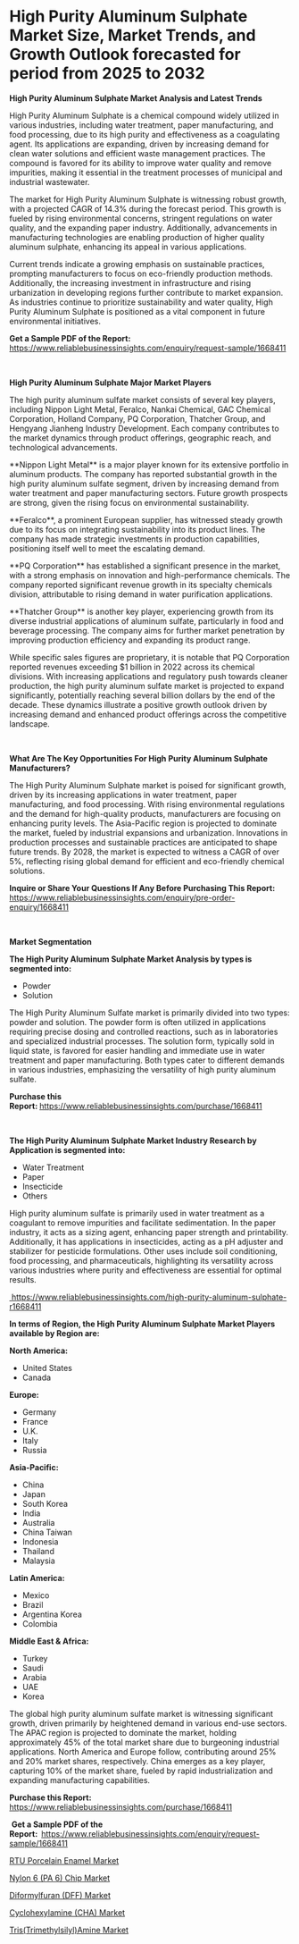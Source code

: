 <p><h1>High Purity Aluminum Sulphate Market Size, Market Trends, and Growth Outlook forecasted for period from 2025 to 2032</h1></p><p><strong>High Purity Aluminum Sulphate Market Analysis and Latest Trends</strong></p>
<p><p>High Purity Aluminum Sulphate is a chemical compound widely utilized in various industries, including water treatment, paper manufacturing, and food processing, due to its high purity and effectiveness as a coagulating agent. Its applications are expanding, driven by increasing demand for clean water solutions and efficient waste management practices. The compound is favored for its ability to improve water quality and remove impurities, making it essential in the treatment processes of municipal and industrial wastewater.</p><p>The market for High Purity Aluminum Sulphate is witnessing robust growth, with a projected CAGR of 14.3% during the forecast period. This growth is fueled by rising environmental concerns, stringent regulations on water quality, and the expanding paper industry. Additionally, advancements in manufacturing technologies are enabling production of higher quality aluminum sulphate, enhancing its appeal in various applications.</p><p>Current trends indicate a growing emphasis on sustainable practices, prompting manufacturers to focus on eco-friendly production methods. Additionally, the increasing investment in infrastructure and rising urbanization in developing regions further contribute to market expansion. As industries continue to prioritize sustainability and water quality, High Purity Aluminum Sulphate is positioned as a vital component in future environmental initiatives.</p></p>
<p><strong>Get a Sample PDF of the Report:&nbsp;</strong> <a href="https://www.reliablebusinessinsights.com/enquiry/request-sample/1668411?utm_campaign=57&utm_medium=2&utm_source=Github&utm_content=ia&utm_term=05022025&utm_id=high-purity-aluminum-sulphate">https://www.reliablebusinessinsights.com/enquiry/request-sample/1668411</a></p>
<p>&nbsp;</p>
<p><strong>High Purity Aluminum Sulphate Major Market Players</strong></p>
<p><p>The high purity aluminum sulfate market consists of several key players, including Nippon Light Metal, Feralco, Nankai Chemical, GAC Chemical Corporation, Holland Company, PQ Corporation, Thatcher Group, and Hengyang Jianheng Industry Development. Each company contributes to the market dynamics through product offerings, geographic reach, and technological advancements.</p><p>**Nippon Light Metal** is a major player known for its extensive portfolio in aluminum products. The company has reported substantial growth in the high purity aluminum sulfate segment, driven by increasing demand from water treatment and paper manufacturing sectors. Future growth prospects are strong, given the rising focus on environmental sustainability.</p><p>**Feralco**, a prominent European supplier, has witnessed steady growth due to its focus on integrating sustainability into its product lines. The company has made strategic investments in production capabilities, positioning itself well to meet the escalating demand.</p><p>**PQ Corporation** has established a significant presence in the market, with a strong emphasis on innovation and high-performance chemicals. The company reported significant revenue growth in its specialty chemicals division, attributable to rising demand in water purification applications.</p><p>**Thatcher Group** is another key player, experiencing growth from its diverse industrial applications of aluminum sulfate, particularly in food and beverage processing. The company aims for further market penetration by improving production efficiency and expanding its product range.</p><p>While specific sales figures are proprietary, it is notable that PQ Corporation reported revenues exceeding $1 billion in 2022 across its chemical divisions. With increasing applications and regulatory push towards cleaner production, the high purity aluminum sulfate market is projected to expand significantly, potentially reaching several billion dollars by the end of the decade. These dynamics illustrate a positive growth outlook driven by increasing demand and enhanced product offerings across the competitive landscape.</p></p>
<p>&nbsp;</p>
<p><strong>What Are The Key Opportunities For High Purity Aluminum Sulphate Manufacturers?</strong></p>
<p><p>The High Purity Aluminum Sulphate market is poised for significant growth, driven by its increasing applications in water treatment, paper manufacturing, and food processing. With rising environmental regulations and the demand for high-quality products, manufacturers are focusing on enhancing purity levels. The Asia-Pacific region is projected to dominate the market, fueled by industrial expansions and urbanization. Innovations in production processes and sustainable practices are anticipated to shape future trends. By 2028, the market is expected to witness a CAGR of over 5%, reflecting rising global demand for efficient and eco-friendly chemical solutions.</p></p>
<p><strong>Inquire or Share Your Questions If Any Before Purchasing This Report:</strong> <a href="https://www.reliablebusinessinsights.com/enquiry/pre-order-enquiry/1668411?utm_campaign=57&utm_medium=2&utm_source=Github&utm_content=ia&utm_term=05022025&utm_id=high-purity-aluminum-sulphate">https://www.reliablebusinessinsights.com/enquiry/pre-order-enquiry/1668411</a></p>
<p>&nbsp;</p>
<p><strong>Market Segmentation</strong></p>
<p><strong>The High Purity Aluminum Sulphate Market Analysis by types is segmented into:</strong></p>
<p><ul><li>Powder</li><li>Solution</li></ul></p>
<p><p>The High Purity Aluminum Sulfate market is primarily divided into two types: powder and solution. The powder form is often utilized in applications requiring precise dosing and controlled reactions, such as in laboratories and specialized industrial processes. The solution form, typically sold in liquid state, is favored for easier handling and immediate use in water treatment and paper manufacturing. Both types cater to different demands in various industries, emphasizing the versatility of high purity aluminum sulfate.</p></p>
<p><strong>Purchase this Report:&nbsp;</strong><a href="https://www.reliablebusinessinsights.com/purchase/1668411?utm_campaign=57&utm_medium=2&utm_source=Github&utm_content=ia&utm_term=05022025&utm_id=high-purity-aluminum-sulphate">https://www.reliablebusinessinsights.com/purchase/1668411</a></p>
<p>&nbsp;</p>
<p><strong>The High Purity Aluminum Sulphate Market Industry Research by Application is segmented into:</strong></p>
<p><ul><li>Water Treatment</li><li>Paper</li><li>Insecticide</li><li>Others</li></ul></p>
<p><p>High purity aluminum sulfate is primarily used in water treatment as a coagulant to remove impurities and facilitate sedimentation. In the paper industry, it acts as a sizing agent, enhancing paper strength and printability. Additionally, it has applications in insecticides, acting as a pH adjuster and stabilizer for pesticide formulations. Other uses include soil conditioning, food processing, and pharmaceuticals, highlighting its versatility across various industries where purity and effectiveness are essential for optimal results.</p></p>
<p><a href="https://www.reliablebusinessinsights.com/high-purity-aluminum-sulphate-r1668411?utm_campaign=57&utm_medium=2&utm_source=Github&utm_content=ia&utm_term=05022025&utm_id=high-purity-aluminum-sulphate">&nbsp;https://www.reliablebusinessinsights.com/high-purity-aluminum-sulphate-r1668411</a></p>
<p><strong>In terms of Region, the High Purity Aluminum Sulphate Market Players available by Region are:</strong></p>
<p>
    <p> <strong> North America: </strong>
        <ul>
            <li>United States</li>
            <li>Canada</li>
        </ul>
        </p> 
    <p> <strong> Europe: </strong>
        <ul>
            <li>Germany</li>
            <li>France</li>
            <li>U.K.</li>
            <li>Italy</li>
            <li>Russia</li>
        </ul>
        </p> 
    <p> <strong> Asia-Pacific: </strong>
        <ul>
            <li>China</li>
            <li>Japan</li>
            <li>South Korea</li>
            <li>India</li>
            <li>Australia</li>
            <li>China Taiwan</li>
            <li>Indonesia</li>
            <li>Thailand</li>
            <li>Malaysia</li>
        </ul>
        </p> 
    <p> <strong> Latin America: </strong>
        <ul>
            <li>Mexico</li>
            <li>Brazil</li>
            <li>Argentina Korea</li>
            <li>Colombia</li>
        </ul>
        </p> 
    <p> <strong> Middle East & Africa: </strong>
        <ul>
            <li>Turkey</li>
            <li>Saudi</li>
            <li>Arabia</li>
            <li>UAE</li>
            <li>Korea</li>
        </ul>
    </p>
    </p>
<p><p>The global high purity aluminum sulfate market is witnessing significant growth, driven primarily by heightened demand in various end-use sectors. The APAC region is projected to dominate the market, holding approximately 45% of the total market share due to burgeoning industrial applications. North America and Europe follow, contributing around 25% and 20% market shares, respectively. China emerges as a key player, capturing 10% of the market share, fueled by rapid industrialization and expanding manufacturing capabilities.</p></p>
<p><strong>Purchase this Report: </strong><a href="https://www.reliablebusinessinsights.com/purchase/1668411?utm_campaign=57&utm_medium=2&utm_source=Github&utm_content=ia&utm_term=05022025&utm_id=high-purity-aluminum-sulphate">https://www.reliablebusinessinsights.com/purchase/1668411</a></p>
<p>&nbsp;<strong>Get a Sample PDF of the Report:&nbsp;&nbsp;</strong><a href="https://www.reliablebusinessinsights.com/enquiry/request-sample/1668411?utm_campaign=57&utm_medium=2&utm_source=Github&utm_content=ia&utm_term=05022025&utm_id=high-purity-aluminum-sulphate">https://www.reliablebusinessinsights.com/enquiry/request-sample/1668411</a></p>
<p><strong></strong></p>
<p><p><a href="https://github.com/sapsaidamary/Market-Research-Report-List-1/blob/main/rtu-porcelain-enamel-market.md?utm_campaign=57&utm_medium=2&utm_source=Github&utm_content=ia&utm_term=05022025&utm_id=high-purity-aluminum-sulphate">RTU Porcelain Enamel Market</a></p><p><a href="https://github.com/vilehoaguy/Market-Research-Report-List-1/blob/main/nylon-6-pa-6-chip-market.md?utm_campaign=57&utm_medium=2&utm_source=Github&utm_content=ia&utm_term=05022025&utm_id=high-purity-aluminum-sulphate">Nylon 6 (PA 6) Chip Market</a></p><p><a href="https://github.com/ajconndra/Market-Research-Report-List-1/blob/main/diformylfuran-dff-market.md?utm_campaign=57&utm_medium=2&utm_source=Github&utm_content=ia&utm_term=05022025&utm_id=high-purity-aluminum-sulphate">Diformylfuran (DFF) Market</a></p><p><a href="https://github.com/rahebeinum/Market-Research-Report-List-1/blob/main/cyclohexylamine-cha-market.md?utm_campaign=57&utm_medium=2&utm_source=Github&utm_content=ia&utm_term=05022025&utm_id=high-purity-aluminum-sulphate">Cyclohexylamine (CHA) Market</a></p><p><a href="https://github.com/djarixneoza/Market-Research-Report-List-1/blob/main/tristrimethylsilylamine-market.md?utm_campaign=57&utm_medium=2&utm_source=Github&utm_content=ia&utm_term=05022025&utm_id=high-purity-aluminum-sulphate">Tris(Trimethylsilyl)Amine Market</a></p></p>